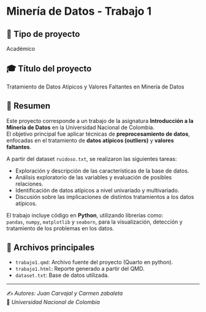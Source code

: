 # Minería de Datos - Trabajo 1

## 📌 Tipo de proyecto
Académico

## 🎓 Título del proyecto
Tratamiento de Datos Atípicos y Valores Faltantes en Minería de Datos

## 📝 Resumen
Este proyecto corresponde a un trabajo de la asignatura **Introducción a la Minería de Datos** en la Universidad Nacional de Colombia.  
El objetivo principal fue aplicar técnicas de **preprocesamiento de datos**, enfocadas en el tratamiento de **datos atípicos (outliers)** y **valores faltantes**.  

A partir del dataset `ruidoso.txt`, se realizaron las siguientes tareas:

- Exploración y descripción de las características de la base de datos.  
- Análisis exploratorio de las variables y evaluación de posibles relaciones.  
- Identificación de datos atípicos a nivel univariado y multivariado.  
- Discusión sobre las implicaciones de distintos tratamientos a los datos atípicos.  

El trabajo incluye código en **Python**, utilizando librerías como:  
`pandas`, `numpy`, `matplotlib` y `seaborn`, para la visualización, detección y tratamiento de los problemas en los datos.  

## 📂 Archivos principales
- `trabajo1.qmd`: Archivo fuente del proyecto (Quarto en python).
- `trabajo1.html`: Reporte generado a partir del QMD.
- `dataset.txt`: Base de datos utilizada.

---

✍️ *Autores: Juan Carvajal y Carmen zabaleta*  
📅 *Universidad Nacional de Colombia*  
